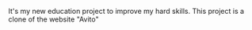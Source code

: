 It's my new education project to improve my hard skills. This project is a clone of the website "Avito"
